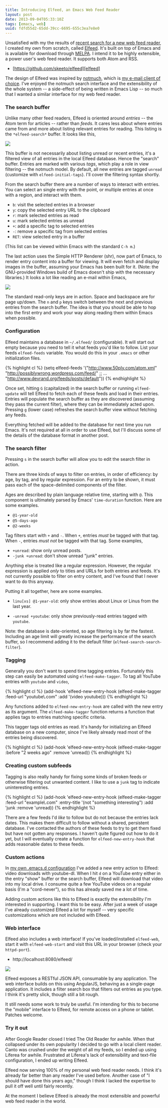 ```yaml
---
title: Introducing Elfeed, an Emacs Web Feed Reader
layout: post
date: 2013-09-04T05:33:10Z
tags: [emacs, web]
uuid: fdfd55d2-65dd-39cc-6695-655c3ea7e8e0
---
```


Unsatisfied with my the results of
[recent search for a new web feed reader][reader], I created my own
from scratch, called [Elfeed][elfeed]. It's built on top of Emacs and
is available for download through [MELPA][melpa]. I intend it to be
highly extensible, a power user's web feed reader. It supports both
Atom and RSS.

 * [https://github.com/skeeto/elfeed][elfeed]

The design of Elfeed was inspired by [notmuch][notmuch], which is
[my e-mail client of choice][mail]. I've enjoyed the notmuch search
interface and the extensibility of the whole system -- a side-effect
of being written in Emacs Lisp -- so much that I wanted a similar
interface for my web feed reader.

### The search buffer

Unlike many other feed readers, Elfeed is oriented around *entries* --
the Atom term for articles -- rather than *feeds*. It cares less about
where entries came from and more about listing relevant entries for
reading. This listing is the `*elfeed-search*` buffer. It looks like
this,

[![](/img/elfeed/search-thumb.png)](/img/elfeed/search.png)

This buffer is not necessarily about listing unread or recent entries,
it's a filtered view of all entries in the local Elfeed database.
Hence the "search" buffer. Entries are marked with various *tags*,
which play a role in view filtering -- the notmuch model. By default,
all new entries are tagged `unread` (customize with
`elfeed-initial-tags`). I'll cover the filtering syntax shortly.

From the search buffer there are a number of ways to interact with
entries. You can select an single entry with the point, or multiple
entries at once with a region, and interact with them.

 * `b`: visit the selected entries in a browser
 * `y`: copy the selected entry URL to the clipboard
 * `r`: mark selected entries as read
 * `u`: mark selected entries as unread
 * `+`: add a specific tag to selected entries
 * `-`: remove a specific tag from selected entries
 * `RET`: view selected entry in a buffer

(This list can be viewed within Emacs with the standard `C-h m`.)

The last action uses the Simple HTTP Renderer (shr), now part of
Emacs, to render entry content into a buffer for viewing. It will even
fetch and display images in the buffer, assuming your Emacs has been
built for it. (Note: the GNU-provided Windows build of Emacs doesn't
ship with the necessary libraries.) It looks a lot like reading an
e-mail within Emacs,

[![](/img/elfeed/show-thumb.png)](/img/elfeed/show.png)

The standard read-only keys are in action. Space and backspace are for
page up/down. The `n` and `p` keys switch between the next and
previous entries from the search buffer. The idea is that you should
be able to hop into the first entry and work your way along reading
them within Emacs when possible.

### Configuration

Elfeed maintains a database in `~/.elfeed/` (configurable). It will
start out empty because you need to tell it what feeds you'd like to
follow. List your feeds `elfeed-feeds` variable. You would do this in
your `.emacs` or other initialization files.

{% highlight cl %}
(setq elfeed-feeds
      '("http://www.50ply.com/atom.xml"
        "http://possiblywrong.wordpress.com/feed/"
        ;; ...
        "http://www.devrand.org/feeds/posts/default"))
{% endhighlight %}

Once set, hitting `G` (capitalized) in the search buffer or running
`elfeed-update` will tell Elfeed to fetch each of these feeds and load
in their entries. Entries will populate the search buffer as they are
discovered (assuming they pass the current filter), where they can be
immediately acted upon. Pressing `g` (lower case) refreshes the search
buffer view without fetching any feeds.

Everything fetched will be added to the database for next time you run
Emacs. It's not required at all in order to use Elfeed, but I'll
discuss some of the details of the database format in another post.

### The search filter

Pressing `s` in the search buffer will allow you to edit the search
filter in action.

There are three kinds of ways to filter on entries, in order of
efficiency: by age, by tag, and by regular expression. For an entry to
be shown, it must pass each of the space-delimited components of the
filter.

Ages are described by plain language relative time, starting with `@`.
This component is ultimately parsed by Emacs' `time-duration`
function. Here are some examples.

 * `@1-year-old`
 * `@5-days-ago`
 * `@2-weeks`

Tag filters start with `+` and `-`. When `+`, entries *must* be tagged
with that tag. When `-`, entries *must not* be tagged with that tag.
Some examples,

 * `+unread`: show only unread posts.
 * `-junk +unread`: don't show unread "junk" entries.

Anything else is treated like a regular expression. However, the
regular expression is applied *only* to titles and URLs for both
entries and feeds. It's not currently possible to filter on entry
content, and I've found that I never want to do this anyway.

Putting it all together, here are some examples.

 * `linu[xs] @1-year-old`: only show entries about Linux or Linus from
   the last year.

 * `-unread +youtube`: only show previously-read entries tagged
   with `youtube`.

Note: the database is date-oriented, so age filtering is by far the
fastest. Including an age limit will greatly increase the performance
of the search buffer, so I recommend adding it to the default filter
(`elfeed-search-search-filter`).

### Tagging

Generally you don't want to spend time tagging entries. Fortunately
this step can easily be automated using `elfeed-make-tagger`. To tag
all YouTube entries with `youtube` and `video`,

{% highlight cl %}
(add-hook 'elfeed-new-entry-hook
          (elfeed-make-tagger :feed-url "youtube\\.com"
                              :add '(video youtube)))
{% endhighlight %}

Any functions added to `elfeed-new-entry-hook` are called with the new
entry as its argument. The `elfeed-make-tagger` function returns a
function that applies tags to entries matching specific criteria.

This tagger tags old entries as read. It's handy for initializing an
Elfeed database on a new computer, since I've likely already read most
of the entries being discovered.

{% highlight cl %}
(add-hook 'elfeed-new-entry-hook
          (elfeed-make-tagger :before "2 weeks ago"
                              :remove 'unread))
{% endhighlight %}

### Creating custom subfeeds

Tagging is also really handy for fixing some kinds of broken feeds or
otherwise filtering out unwanted content. I like to use a `junk` tag
to indicate uninteresting entries.

{% highlight cl %}
(add-hook 'elfeed-new-entry-hook
          (elfeed-make-tagger :feed-url "example\\.com"
                              :entry-title '(not "something interesting")
                              :add 'junk
                              :remove 'unread))
{% endhighlight %}

There are a few feeds I'd *like* to follow but do not because the
entries lack dates. This makes them difficult to follow without a
shared, persistent database. I've contacted the authors of these feeds
to try to get them fixed but have not gotten any responses. I haven't
quite figured out how to do it yet, but I will eventually create a
function for `elfeed-new-entry-hook` that adds reasonable dates to
these feeds.

### Custom actions

In [my own .emacs.d configuration][conf] I've added a new entry action
to Elfeed: video downloads with youtube-dl. When I hit `d` on a
YouTube entry either in the entry "show" buffer or the search buffer,
Elfeed will download that video into my local drive. I consume quite a
few YouTube videos on a regular basis (I'm a "cord-never"), so this
has already saved me a lot of time.

Adding custom actions like this to Elfeed is exactly the extensibility
I'm interested in supporting. I want this to be easy. After just a
week of usage I've already customized Elfeed a lot for myself -- very
specific customizations which are not included with Elfeed.

### Web interface

Elfeed also includes a web interface! If you've loaded/installed
`elfeed-web`, start it with `elfeed-web-start` and visit this URL in
your browser (check your `httpd-port`).

 * http://localhost:8080/elfeed/

[![](/img/elfeed/web-thumb.png)](/img/elfeed/web.png)

Elfeed exposes a RESTful JSON API, consumable by any application. The
web interface builds on this using AngularJS, behaving as a
single-page application. It includes a filter search box that filters
out entries as you type. I think it's pretty slick, though still a bit
rough.

It still needs some work to truly be useful. I'm intending for this to
become the "mobile" interface to Elfeed, for remote access on a phone
or tablet. Patches welcome.

### Try it out

After Google Reader closed I tried The Old Reader for awhile. When
that collapsed under its own popularity I decided to go with a local
client reader. Canto was crushed under the weight of all my feeds, so
I ended up using Liferea for awhile. Frustrated at Liferea's lack of
extensibility and text-file configuration, I ended up writing Elfeed.

Elfeed now serving 100% of my personal web feed reader needs. I think
it's already far better than any reader I've used before. Another case
of "I should have done this years ago," though I think I lacked the
expertise to pull it off well until fairly recently.

At the moment I believe Elfeed is already the most extensible and
powerful web feed reader in the world.


[reader]: /blog/2013/06/13/
[elfeed]: https://github.com/skeeto/elfeed
[melpa]: http://melpa.milkbox.net/
[mail]: /blog/2013/09/03/
[notmuch]: http://notmuchmail.org/
[conf]: https://github.com/skeeto/.emacs.d
[rdf]: http://en.wikipedia.org/wiki/RDF_feed
